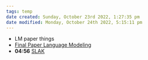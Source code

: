 ```yaml
---
tags: temp
date created: Sunday, October 23rd 2022, 1:27:35 pm
date modified: Monday, October 24th 2022, 5:15:11 pm
---
```

- LM paper things
- [Final Paper Language Modeling](Final%20Paper%20Language%20Modeling.md)
- **04:56** [SLAK](SLAK.md)



